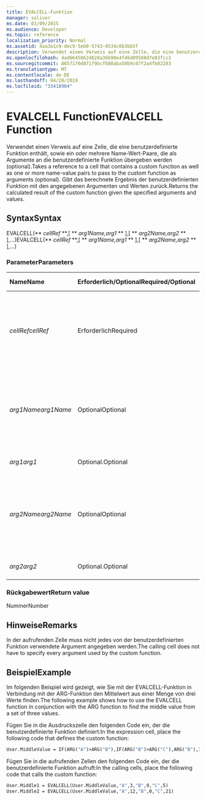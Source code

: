 ```yaml
---
title: EVALCELL-Funktion
manager: soliver
ms.date: 03/09/2015
ms.audience: Developer
ms.topic: reference
localization_priority: Normal
ms.assetid: 4aa3a1c9-dec9-5eb0-5743-0534c0b3bb5f
description: Verwendet einen Verweis auf eine Zelle, die eine benutzerdefinierte Funktion enthält, sowie ein oder mehrere Name-Wert-Paare, die als Argumente an die benutzerdefinierte Funktion übergeben werden (optional). Gibt das berechnete Ergebnis der benutzerdefinierten Funktion mit den angegebenen Argumenten und Werten zurück.
ms.openlocfilehash: 4ad6645862d620a36b90e4f46d09588d7e83fcc1
ms.sourcegitcommit: 8657170d071f9bcf680aba50b9c07f2a4fb82283
ms.translationtype: MT
ms.contentlocale: de-DE
ms.lasthandoff: 04/28/2019
ms.locfileid: "33418904"
---
```

# <a name="evalcell-function"></a><span data-ttu-id="95bf4-104">EVALCELL Function</span><span class="sxs-lookup"><span data-stu-id="95bf4-104">EVALCELL Function</span></span>

<span data-ttu-id="95bf4-105">Verwendet einen Verweis auf eine Zelle, die eine benutzerdefinierte Funktion enthält, sowie ein oder mehrere Name-Wert-Paare, die als Argumente an die benutzerdefinierte Funktion übergeben werden (optional).</span><span class="sxs-lookup"><span data-stu-id="95bf4-105">Takes a reference to a cell that contains a custom function as well as one or more name-value pairs to pass to the custom function as arguments (optional).</span></span> <span data-ttu-id="95bf4-106">Gibt das berechnete Ergebnis der benutzerdefinierten Funktion mit den angegebenen Argumenten und Werten zurück.</span><span class="sxs-lookup"><span data-stu-id="95bf4-106">Returns the calculated result of the custom function given the specified arguments and values.</span></span>
  
## <a name="syntax"></a><span data-ttu-id="95bf4-107">Syntax</span><span class="sxs-lookup"><span data-stu-id="95bf4-107">Syntax</span></span>

<span data-ttu-id="95bf4-108">EVALCELL(\*\* *cellRef* \*\*,[ \*\* *arg1Name,arg1* \*\* ],[ \*\* *arg2Name,arg2* \*\* ],...)</span><span class="sxs-lookup"><span data-stu-id="95bf4-108">EVALCELL(\*\* *cellRef* \*\*,[ \*\* *arg1Name,arg1* \*\* ],[ \*\* *arg2Name,arg2* \*\* ],…)</span></span> 
  
### <a name="parameters"></a><span data-ttu-id="95bf4-109">Parameter</span><span class="sxs-lookup"><span data-stu-id="95bf4-109">Parameters</span></span>

|<span data-ttu-id="95bf4-110">**Name**</span><span class="sxs-lookup"><span data-stu-id="95bf4-110">**Name**</span></span>|<span data-ttu-id="95bf4-111">**Erforderlich/Optional**</span><span class="sxs-lookup"><span data-stu-id="95bf4-111">**Required/Optional**</span></span>|<span data-ttu-id="95bf4-112">**Datentyp**</span><span class="sxs-lookup"><span data-stu-id="95bf4-112">**Data Type**</span></span>|<span data-ttu-id="95bf4-113">**Beschreibung**</span><span class="sxs-lookup"><span data-stu-id="95bf4-113">**Description**</span></span>|
|:-----|:-----|:-----|:-----|
| <span data-ttu-id="95bf4-114">_cellRef_</span><span class="sxs-lookup"><span data-stu-id="95bf4-114">_cellRef_</span></span> <br/> |<span data-ttu-id="95bf4-115">Erforderlich</span><span class="sxs-lookup"><span data-stu-id="95bf4-115">Required</span></span>  <br/> |<span data-ttu-id="95bf4-116">**String**</span><span class="sxs-lookup"><span data-stu-id="95bf4-116">**String**</span></span> <br/> |<span data-ttu-id="95bf4-117">Ein Bezug auf die Zelle, die die benutzerdefinierte Funktion enthält.</span><span class="sxs-lookup"><span data-stu-id="95bf4-117">A reference to the cell that contains the custom function.</span></span> <span data-ttu-id="95bf4-118">Tabellenübergreifende Bezüge sind zulässig.</span><span class="sxs-lookup"><span data-stu-id="95bf4-118">Cross-sheet references are allowed.</span></span>  <br/> |
| <span data-ttu-id="95bf4-119">_arg1Name_</span><span class="sxs-lookup"><span data-stu-id="95bf4-119">_arg1Name_</span></span> <br/> |<span data-ttu-id="95bf4-120">Optional</span><span class="sxs-lookup"><span data-stu-id="95bf4-120">Optional</span></span>  <br/> |<span data-ttu-id="95bf4-121">**String**</span><span class="sxs-lookup"><span data-stu-id="95bf4-121">**String**</span></span> <br/> |<span data-ttu-id="95bf4-p104">Der Name des ersten Arguments, das an die benutzerdefinierte Funktion übergeben wird. Leerzeichen sind zulässig.</span><span class="sxs-lookup"><span data-stu-id="95bf4-p104">The name of the first argument to be passed to the custom function. Spaces are allowed.</span></span>  <br/> |
| <span data-ttu-id="95bf4-124">_arg1_</span><span class="sxs-lookup"><span data-stu-id="95bf4-124">_arg1_</span></span> <br/> |<span data-ttu-id="95bf4-125">Optional.</span><span class="sxs-lookup"><span data-stu-id="95bf4-125">Optional</span></span>  <br/> |<span data-ttu-id="95bf4-126">**Variiert**</span><span class="sxs-lookup"><span data-stu-id="95bf4-126">**Varies**</span></span> <br/> |<span data-ttu-id="95bf4-127">Wert des _arg1-Parameters._</span><span class="sxs-lookup"><span data-stu-id="95bf4-127">Value of the  _arg1_ parameter.</span></span>  <br/> |
| <span data-ttu-id="95bf4-128">_arg2Name_</span><span class="sxs-lookup"><span data-stu-id="95bf4-128">_arg2Name_</span></span> <br/> |<span data-ttu-id="95bf4-129">Optional</span><span class="sxs-lookup"><span data-stu-id="95bf4-129">Optional</span></span>  <br/> |<span data-ttu-id="95bf4-130">**String**</span><span class="sxs-lookup"><span data-stu-id="95bf4-130">**String**</span></span> <br/> |<span data-ttu-id="95bf4-131">Der Name des zweiten Arguments, das an die benutzerdefinierte Funktion übergeben werden soll.</span><span class="sxs-lookup"><span data-stu-id="95bf4-131">The name of the second argument to be passed to the custom function.</span></span> <span data-ttu-id="95bf4-132">Leerzeichen sind zulässig.</span><span class="sxs-lookup"><span data-stu-id="95bf4-132">Spaces are allowed.</span></span>  <br/> |
| <span data-ttu-id="95bf4-133">_arg2_</span><span class="sxs-lookup"><span data-stu-id="95bf4-133">_arg2_</span></span> <br/> |<span data-ttu-id="95bf4-134">Optional.</span><span class="sxs-lookup"><span data-stu-id="95bf4-134">Optional</span></span>  <br/> |<span data-ttu-id="95bf4-135">**Variiert**</span><span class="sxs-lookup"><span data-stu-id="95bf4-135">**Varies**</span></span> <br/> |<span data-ttu-id="95bf4-136">Wert des _arg2-Parameters._</span><span class="sxs-lookup"><span data-stu-id="95bf4-136">Value of the  _arg2_ parameter.</span></span>  <br/> |
   
### <a name="return-value"></a><span data-ttu-id="95bf4-137">Rückgabewert</span><span class="sxs-lookup"><span data-stu-id="95bf4-137">Return value</span></span>

<span data-ttu-id="95bf4-138">Nummer</span><span class="sxs-lookup"><span data-stu-id="95bf4-138">Number</span></span>
  
## <a name="remarks"></a><span data-ttu-id="95bf4-139">Hinweise</span><span class="sxs-lookup"><span data-stu-id="95bf4-139">Remarks</span></span>

<span data-ttu-id="95bf4-140">In der aufrufenden Zelle muss nicht jedes von der benutzerdefinierten Funktion verwendete Argument angegeben werden.</span><span class="sxs-lookup"><span data-stu-id="95bf4-140">The calling cell does not have to specify every argument used by the custom function.</span></span> 
  
## <a name="example"></a><span data-ttu-id="95bf4-141">Beispiel</span><span class="sxs-lookup"><span data-stu-id="95bf4-141">Example</span></span>

<span data-ttu-id="95bf4-142">Im folgenden Beispiel wird gezeigt, wie Sie mit der EVALCELL-Funktion in Verbindung mit der ARG-Funktion den Mittelwert aus einer Menge von drei Werte finden.</span><span class="sxs-lookup"><span data-stu-id="95bf4-142">The following example shows how to use the EVALCELL function in conjunction with the ARG function to find the middle value from a set of three values.</span></span> 
  
<span data-ttu-id="95bf4-143">Fügen Sie in die Ausdruckszelle den folgenden Code ein, der die benutzerdefinierte Funktion definiert:</span><span class="sxs-lookup"><span data-stu-id="95bf4-143">In the expression cell, place the following code that defines the custom function:</span></span> 
  
```vb
User.MiddleValue = IF(ARG("A")>ARG("B"),IF(ARG("B")>ARG("C"),ARG("B"),IF(ARG("A")>ARG("C"),ARG("C"),ARG("A"))),IF(ARG("A")>ARG("C"),ARG("A"),IF(ARG("B")>ARG("C"),ARG("C"),ARG("B"))))
```

<span data-ttu-id="95bf4-144">Fügen Sie in die aufrufenden Zellen den folgenden Code ein, der die benutzerdefinierte Funktion aufruft:</span><span class="sxs-lookup"><span data-stu-id="95bf4-144">In the calling cells, place the following code that calls the custom function:</span></span>
  
```vb
User.Middle1 = EVALCELL(User.MiddleValue,"A",3,"B",9,"C",5) 
User.Middle2 = EVALCELL(User.MiddleValue,"A",12,"B",0,"C",21) 

```


